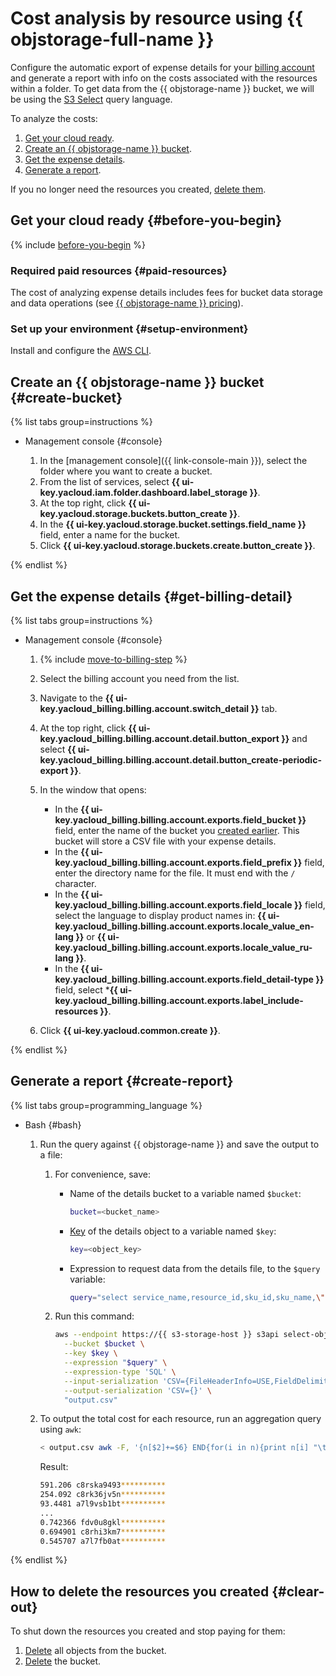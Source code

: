 # Cost analysis by resource using {{ objstorage-full-name }}

Configure the automatic export of expense details for your [billing account](../../billing/concepts/billing-account.md) and generate a report with info on the costs associated with the resources within a folder. To get data from the {{ objstorage-name }} bucket, we will be using the [S3 Select](../../storage/concepts/s3-select-language.md) query language.

To analyze the costs:

1. [Get your cloud ready](#before-you-begin).
1. [Create an {{ objstorage-name }} bucket](#create-bucket).
1. [Get the expense details](#get-billing-detail).
1. [Generate a report](#create-report).

If you no longer need the resources you created, [delete them](#clear-out).

## Get your cloud ready {#before-you-begin}

{% include [before-you-begin](../../_tutorials/_tutorials_includes/before-you-begin.md) %}


### Required paid resources {#paid-resources}

The cost of analyzing expense details includes fees for bucket data storage and data operations (see [{{ objstorage-name }} pricing](../../storage/pricing.md)).


### Set up your environment {#setup-environment}

Install and configure the [AWS CLI](../../storage/tools/aws-cli.md).

## Create an {{ objstorage-name }} bucket {#create-bucket}

{% list tabs group=instructions %}

- Management console {#console}

  1. In the [management console]({{ link-console-main }}), select the folder where you want to create a bucket.
  1. From the list of services, select **{{ ui-key.yacloud.iam.folder.dashboard.label_storage }}**.
  1. At the top right, click **{{ ui-key.yacloud.storage.buckets.button_create }}**.
  1. In the **{{ ui-key.yacloud.storage.bucket.settings.field_name }}** field, enter a name for the bucket.
  1. Click **{{ ui-key.yacloud.storage.buckets.create.button_create }}**.

{% endlist %}

## Get the expense details {#get-billing-detail}

{% list tabs group=instructions %}

- Management console {#console}

  1. {% include [move-to-billing-step](../../billing/_includes/move-to-billing-step.md) %}
  1. Select the billing account you need from the list.
  1. Navigate to the **{{ ui-key.yacloud_billing.billing.account.switch_detail }}** tab.
  1. At the top right, click **{{ ui-key.yacloud_billing.billing.account.detail.button_export }}** and select **{{ ui-key.yacloud_billing.billing.account.detail.button_create-periodic-export }}**.
  1. In the window that opens:

     * In the **{{ ui-key.yacloud_billing.billing.account.exports.field_bucket }}** field, enter the name of the bucket you [created earlier](#create-bucket). This bucket will store a CSV file with your expense details.
     * In the **{{ ui-key.yacloud_billing.billing.account.exports.field_prefix }}** field, enter the directory name for the file. It must end with the `/` character.
     * In the **{{ ui-key.yacloud_billing.billing.account.exports.field_locale }}** field, select the language to display product names in: **{{ ui-key.yacloud_billing.billing.account.exports.locale_value_en-lang }}** or **{{ ui-key.yacloud_billing.billing.account.exports.locale_value_ru-lang }}**.
     * In the **{{ ui-key.yacloud_billing.billing.account.exports.field_detail-type }}** field, select ***{{ ui-key.yacloud_billing.billing.account.exports.label_include-resources }}**.

  1. Click **{{ ui-key.yacloud.common.create }}**.

{% endlist %}

## Generate a report {#create-report}

{% list tabs group=programming_language %}

- Bash {#bash}

  1. Run the query against {{ objstorage-name }} and save the output to a file:

     1. For convenience, save:

        * Name of the details bucket to a variable named `$bucket`:

          ```bash
          bucket=<bucket_name>
          ```

        * [Key](../../storage/concepts/object.md#key) of the details object to a variable named `$key`:

          ```bash
          key=<object_key>
          ```

        * Expression to request data from the details file, to the `$query` variable:

          ```bash
          query="select service_name,resource_id,sku_id,sku_name,\"date\",cost from S3Object where service_name='Compute Cloud'"
          ```

     1. Run this command:

        ```bash
        aws --endpoint https://{{ s3-storage-host }} s3api select-object-content \
          --bucket $bucket \
          --key $key \
          --expression "$query" \
          --expression-type 'SQL' \
          --input-serialization 'CSV={FileHeaderInfo=USE,FieldDelimiter=,}' \
          --output-serialization 'CSV={}' \
          "output.csv"
        ```

  1. To output the total cost for each resource, run an aggregation query using `awk`:

     ```bash
     < output.csv awk -F, '{n[$2]+=$6} END{for(i in n){print n[i] "\t" i}}' | sort -nrk1
     ```

     Result:

     ```bash
     591.206 c8rska9493**********
     254.092 c8rk36jv5n**********
     93.4481 a7l9vsb1bt**********
     ...
     0.742366 fdv0u8gkl**********
     0.694901 c8rhi3km7**********
     0.545707 a7l7fb0at**********
     ```

{% endlist %}

## How to delete the resources you created {#clear-out}

To shut down the resources you created and stop paying for them:

1. [Delete](../../storage/operations/objects/delete.md) all objects from the bucket.
1. [Delete](../../storage/operations/buckets/delete.md) the bucket.
